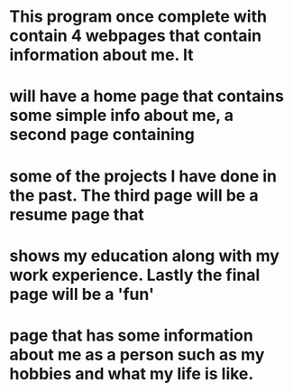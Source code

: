 # This program once complete with contain 4 webpages that contain information about me. It 
# will have a home page that contains some simple info about me, a second page containing 
# some of the projects I have done in the past. The third page will be a resume page that 
# shows my education along with my work experience. Lastly the final page will be a 'fun' 
# page that has some information about me as a person such as my hobbies and what my life is like.

